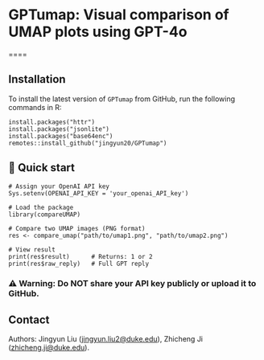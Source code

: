 # GPTumap: Visual comparison of UMAP plots using GPT-4o
====

## Installation 

To install the latest version of `GPTumap` from GitHub, run the following commands in R:

```{r eval = FALSE}
install.packages("httr")
install.packages("jsonlite")
install.packages("base64enc")
remotes::install_github("jingyun20/GPTumap")
```

##  🚀 Quick start

```{r eval = FALSE}
# Assign your OpenAI API key
Sys.setenv(OPENAI_API_KEY = 'your_openai_API_key')

# Load the package
library(compareUMAP)

# Compare two UMAP images (PNG format)
res <- compare_umap("path/to/umap1.png", "path/to/umap2.png")

# View result
print(res$result)      # Returns: 1 or 2
print(res$raw_reply)   # Full GPT reply
```

### ⚠️ Warning: Do NOT share your API key publicly or upload it to GitHub.

## Contact

Authors: Jingyun Liu (jingyun.liu2@duke.edu), Zhicheng Ji (zhicheng.ji@duke.edu).


